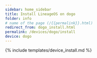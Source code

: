 ```yaml
---
sidebar: home_sidebar
title: Install LineageOS on dogo
folder: info
# name of the page (/{{permalink}}.html)
redirect_from: dogo_install.html
permalink: /devices/dogo/install
device: dogo
---
```

{% include templates/device_install.md %}
